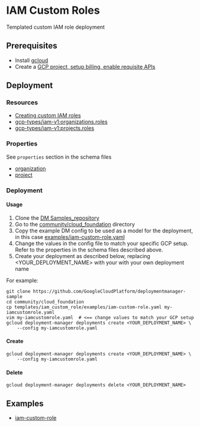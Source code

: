 # IAM Custom Roles

Templated custom IAM role deployment

## Prerequisites

- Install [gcloud](https://cloud.google.com/sdk)
- Create a [GCP project, setup billing, enable requisite APIs](../project/README.md)


## Deployment

### Resources

- [Creating custom IAM roles](https://cloud.google.com/iam/docs/creating-custom-roles)
- [gcp-types/iam-v1:organizations.roles](https://cloud.google.com/iam/reference/rest/v1/organizations.roles/create)
- [gcp-types/iam-v1:projects.roles](https://cloud.google.com/iam/reference/rest/v1/projects.roles/create)


### Properties

See `properties` section in the schema files

-  [organization](organization_custom_role.py.schema)
-  [project](project_custom_role.py.schema)


### Deployment

#### Usage

1. Clone the [DM Samples_repository](https://github.com/GoogleCloudPlatform/deploymentmanager-sample)
2. Go to the [community/cloud_foundation](community/cloud_foundation) directory
3. Copy the example DM config to be used as a model for the deployment, in this case [examples/iam-custom-role.yaml](examples/iam-custom-role.yaml)
4. Change the values in the config file to match your specific GCP setup.
   Refer to the properties in the schema files described above.
5. Create your deployment as described below, replacing <YOUR_DEPLOYMENT_NAME>
   with your with your own deployment name


For example:

```
git clone https://github.com/GoogleCloudPlatform/deploymentmanager-sample
cd community/cloud_foundation
cp templates/iam_custom_role/examples/iam-custom-role.yaml my-iamcustomrole.yaml
vim my-iamcustomrole.yaml  # <== change values to match your GCP setup
gcloud deployment-manager deployments create <YOUR_DEPLOYMENT_NAME> \
    --config my-iamcustomrole.yaml
```

#### Create

```
gcloud deployment-manager deployments create <YOUR_DEPLOYMENT_NAME> \
    --config my-iamcustomrole.yaml
```


#### Delete

```
gcloud deployment-manager deployments delete <YOUR_DEPLOYMENT_NAME>
```


## Examples

- [iam-custom-role](examples/iam-custom-role.yaml)
